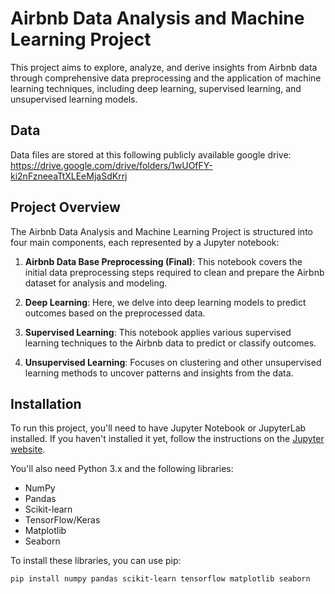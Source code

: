 
# Airbnb Data Analysis and Machine Learning Project

This project aims to explore, analyze, and derive insights from Airbnb data through comprehensive data preprocessing and the application of machine learning techniques, including deep learning, supervised learning, and unsupervised learning models. 

## Data

Data files are stored at this following publicly available google drive: https://drive.google.com/drive/folders/1wUOfFY-ki2nFzneeaTtXLEeMjaSdKrrj

## Project Overview

The Airbnb Data Analysis and Machine Learning Project is structured into four main components, each represented by a Jupyter notebook:

1. **Airbnb Data Base Preprocessing (Final)**: This notebook covers the initial data preprocessing steps required to clean and prepare the Airbnb dataset for analysis and modeling.

2. **Deep Learning**: Here, we delve into deep learning models to predict outcomes based on the preprocessed data.

3. **Supervised Learning**: This notebook applies various supervised learning techniques to the Airbnb data to predict or classify outcomes.

4. **Unsupervised Learning**: Focuses on clustering and other unsupervised learning methods to uncover patterns and insights from the data.

## Installation

To run this project, you'll need to have Jupyter Notebook or JupyterLab installed. If you haven't installed it yet, follow the instructions on the [Jupyter website](https://jupyter.org/install).

You'll also need Python 3.x and the following libraries:

- NumPy
- Pandas
- Scikit-learn
- TensorFlow/Keras
- Matplotlib
- Seaborn

To install these libraries, you can use pip:

```bash
pip install numpy pandas scikit-learn tensorflow matplotlib seaborn
